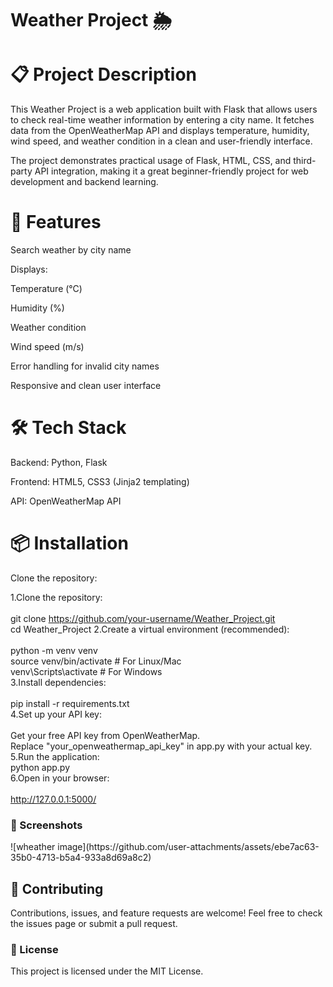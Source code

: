 <h1>Weather Project 🌦️<h1>
<h1>📋 Project Description</h1>
This Weather Project is a web application built with Flask that allows users to check real-time weather information by entering a city name.
It fetches data from the OpenWeatherMap API and displays temperature, humidity, wind speed, and weather condition in a clean and user-friendly interface.

The project demonstrates practical usage of Flask, HTML, CSS, and third-party API integration, making it a great beginner-friendly project for web development and backend learning.
<h1>🚀 Features</h1>
Search weather by city name

Displays:

Temperature (°C)

Humidity (%)

Weather condition

Wind speed (m/s)

Error handling for invalid city names

Responsive and clean user interface
<h1>🛠️ Tech Stack</h1>
Backend: Python, Flask

Frontend: HTML5, CSS3 (Jinja2 templating)

API: OpenWeatherMap API

<h1>📦 Installation</h1>
Clone the repository:

1.Clone the repository: <br>
<br>git clone https://github.com/your-username/Weather_Project.git
<br>cd Weather_Project 
2.Create a virtual environment (recommended): <br>
<br>python -m venv venv
<br>source venv/bin/activate  # For Linux/Mac
<br>venv\Scripts\activate     # For Windows <br>
3.Install dependencies: <br>
<br>pip install -r requirements.txt <br>
4.Set up your API key: <br>
<br>Get your free API key from OpenWeatherMap.
<br>Replace "your_openweathermap_api_key" in app.py with your actual key. 
5.Run the application: <br>
python app.py <br>
6.Open in your browser: <br>
<br>http://127.0.0.1:5000/


<h3>📸 Screenshots</h3>
![wheather image](https://github.com/user-attachments/assets/ebe7ac63-35b0-4713-b5a4-933a8d69a8c2)

<h2>🙌 Contributing</h2>
Contributions, issues, and feature requests are welcome!
Feel free to check the issues page or submit a pull request.
<h3>📄 License</h3>
This project is licensed under the MIT License.
